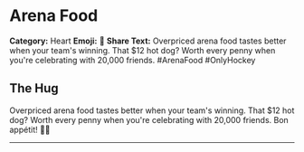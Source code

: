 # Arena Food

**Category:** Heart
**Emoji:** 🌭
**Share Text:** Overpriced arena food tastes better when your team's winning. That $12 hot dog? Worth every penny when you're celebrating with 20,000 friends. #ArenaFood #OnlyHockey

## The Hug

Overpriced arena food tastes better when your team's winning. That $12 hot dog? Worth every penny when you're celebrating with 20,000 friends. Bon appétit! 🌭🏒

---
